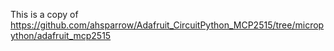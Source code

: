 This is a copy of https://github.com/ahsparrow/Adafruit_CircuitPython_MCP2515/tree/micropython/adafruit_mcp2515

